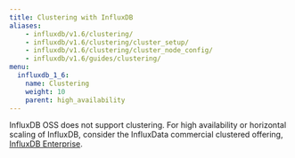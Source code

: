 ```yaml
---
title: Clustering with InfluxDB
aliases:
    - influxdb/v1.6/clustering/
    - influxdb/v1.6/clustering/cluster_setup/
    - influxdb/v1.6/clustering/cluster_node_config/
    - influxdb/v1.6/guides/clustering/
menu:
  influxdb_1_6:
    name: Clustering
    weight: 10
    parent: high_availability
---
```


InfluxDB OSS does not support clustering.
For high availability or horizontal scaling of InfluxDB, consider the InfluxData
commercial clustered offering,
[InfluxDB Enterprise](/enterprise_influxdb/latest/).
